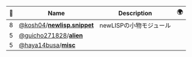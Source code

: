 |:star2: | Name | Description | 🌍|
|---|---|---|---|
|8|[@kosh04](https://github.com/kosh04)/[**newlisp.snippet**](https://github.com/kosh04/newlisp.snippet)|newLISPの小物モジュール||
|5|[@guicho271828](https://github.com/guicho271828)/[**alien**](https://github.com/guicho271828/alien)|||
|5|[@haya14busa](https://github.com/haya14busa)/[**misc**](https://github.com/haya14busa/misc)|||

